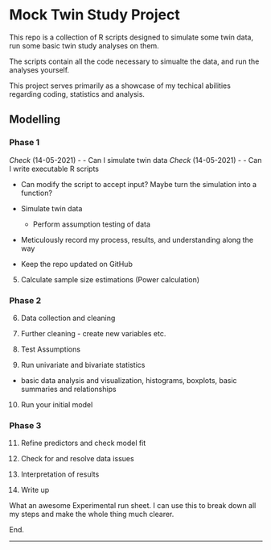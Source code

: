 Mock Twin Study Project
=======================

This repo is a collection of R scripts designed to simulate some twin data, run some basic twin study analyses on them.

The scripts contain all the code necessary to simualte the data, and run the analyses yourself.

This project serves primarily as a showcase of my techical abilities regarding coding, statistics and analysis.

Modelling
---------

### Phase 1 ###

*Check* (14-05-2021) - - Can I simulate twin data
*Check* (14-05-2021) - - Can I write executable R scripts
- Can modify the script to accept input? Maybe turn the simulation into a function?

- Simulate twin data
  - Perform assumption testing of data
- Meticulously record my process, results, and understanding along the way
- Keep the repo updated on GitHub

5. Calculate sample size estimations (Power calculation)

### Phase 2 ###

6. Data collection and cleaning

7. Further cleaning - create new variables etc.

8. Test Assumptions

9. Run univariate and bivariate statistics 
  - basic data analysis and visualization, histograms, boxplots, basic summaries and relationships

10. Run your initial model

### Phase 3 ###

11. Refine predictors and check model fit

12. Check for and resolve data issues

13. Interpretation of results

14. Write up

What an awesome Experimental run sheet. I can use this to break down all my steps and make the whole thing much clearer.

End.

---



